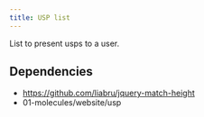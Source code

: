 ```yaml
---
title: USP list
---
```


List to present usps to a user.
 
## Dependencies

- https://github.com/liabru/jquery-match-height
- 01-molecules/website/usp
